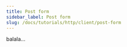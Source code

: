 ```yaml
---
title: Post form
sidebar_label: Post form
slug: /docs/tutorials/http/client/post-form
---
```

balala...